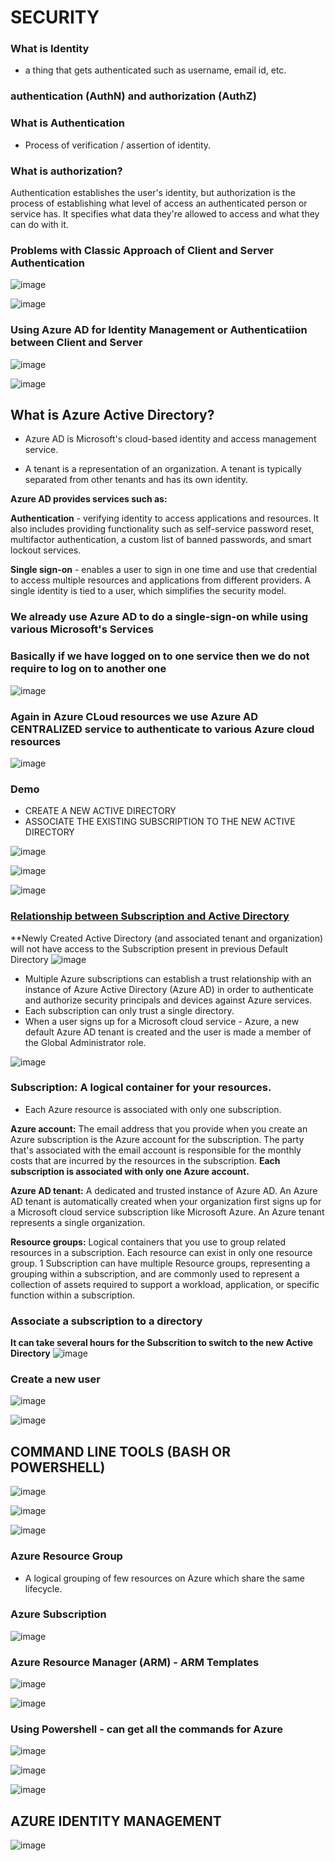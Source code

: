 
# SECURITY

### What is Identity 
* a thing that gets authenticated such as username, email id, etc.

### authentication (AuthN) and authorization (AuthZ)
### What is Authentication
* Process of verification / assertion of identity.

### What is authorization?
Authentication establishes the user's identity, but authorization is the process of establishing what level of access an authenticated person or service has. It specifies what data they're allowed to access and what they can do with it.


### Problems with Classic Approach of Client and Server Authentication
![image](https://user-images.githubusercontent.com/68102477/129502674-591de703-0f13-42d1-ae1b-bc3e18d79ff4.png)

![image](https://user-images.githubusercontent.com/68102477/129502711-df17ec50-45d9-47e7-8b1e-a9801e803ce1.png)

### Using Azure AD for Identity Management or Authenticatiion between Client and Server

![image](https://user-images.githubusercontent.com/68102477/129502875-71532a4e-4a29-4702-90a8-c1c6ea0715d4.png)

![image](https://user-images.githubusercontent.com/68102477/129502946-54f0f91e-ede8-41ae-844d-02767f940159.png)


## What is Azure Active Directory?

* Azure AD is Microsoft's cloud-based identity and access management service.

* A tenant is a representation of an organization. A tenant is typically separated from other tenants and has its own identity.

**Azure AD provides services such as:**

**Authentication** - verifying identity to access applications and resources. It also includes providing functionality such as self-service password reset, multifactor authentication, a custom list of banned passwords, and smart lockout services.

**Single sign-on** - enables a user to sign in one time and use that credential to access multiple resources and applications from different providers. A single identity is tied to a user, which simplifies the security model. 


### We already use Azure AD to do a single-sign-on while using various Microsoft's Services
### Basically if we have logged on to one service then we do not require to log on to another one
![image](https://user-images.githubusercontent.com/68102477/129502270-d03c51df-e793-4e3e-b78b-78f624c2fd65.png)

### Again in Azure CLoud resources we use Azure AD CENTRALIZED service to authenticate to various Azure cloud resources
![image](https://user-images.githubusercontent.com/68102477/129502356-3afa5331-89b9-4652-bc4c-f0a3d8d97f68.png)

### Demo

* CREATE A NEW ACTIVE DIRECTORY
* ASSOCIATE THE EXISTING SUBSCRIPTION TO THE NEW ACTIVE DIRECTORY

![image](https://user-images.githubusercontent.com/68102477/129505604-c7442474-b809-4519-bd29-9ba751b203b2.png)

![image](https://user-images.githubusercontent.com/68102477/129505623-45ced121-27dc-4bce-8de6-4635fb0bfa3b.png)

![image](https://user-images.githubusercontent.com/68102477/129506026-6e1699e9-2aae-47be-a6ea-27e3fbda9156.png)



### [Relationship between Subscription and Active Directory](https://docs.microsoft.com/en-gb/azure/active-directory/fundamentals/active-directory-how-subscriptions-associated-directory?amp;clcid=0x9)

**Newly Created Active Directory (and associated tenant and organization) will not have access to the Subscription present in previous Default Directory
![image](https://user-images.githubusercontent.com/68102477/129506461-b73fdcb8-9cfe-4c1e-9cb0-8d4951beb863.png)

* Multiple Azure subscriptions can establish a trust relationship with an instance of Azure Active Directory (Azure AD) in order to authenticate and authorize security principals and devices against Azure services.  
* Each subscription can only trust a single directory.
* When a user signs up for a Microsoft cloud service - Azure, a new default Azure AD tenant is created and the user is made a member of the Global Administrator role. 

![image](https://user-images.githubusercontent.com/68102477/129507294-b8f1ccb7-df19-45f0-9865-f79838f98b0d.png)

### Subscription: A logical container for your resources. 
* Each Azure resource is associated with only one subscription. 

**Azure account:** The email address that you provide when you create an Azure subscription is the Azure account for the subscription. The party that's associated with the email account is responsible for the monthly costs that are incurred by the resources in the subscription. **Each subscription is associated with only one Azure account.**

**Azure AD tenant:** A dedicated and trusted instance of Azure AD. An Azure AD tenant is automatically created when your organization first signs up for a Microsoft cloud service subscription like Microsoft Azure. An Azure tenant represents a single organization.

**Resource groups:** Logical containers that you use to group related resources in a subscription. Each resource can exist in only one resource group. 1 Subscription can have multiple Resource groups, representing a grouping within a subscription, and are commonly used to represent a collection of assets required to support a workload, application, or specific function within a subscription.

### Associate a subscription to a directory
**It can take several hours for the Subscrition to switch to the new Active Directory**
![image](https://user-images.githubusercontent.com/68102477/129507718-90b33e71-a46e-487b-b4ef-42fb3cffea1f.png)


### Create a new user

![image](https://user-images.githubusercontent.com/68102477/129646761-8e539e93-f8bb-4a15-9f86-13b9c0f74829.png)



![image](https://user-images.githubusercontent.com/68102477/129121244-6c814e39-6068-4d6c-8beb-56dc2c413b49.png)

## COMMAND LINE TOOLS (BASH OR POWERSHELL)

![image](https://user-images.githubusercontent.com/68102477/129121314-e18bdeb0-ba23-4a30-b48e-4d3d1e04ed40.png)

![image](https://user-images.githubusercontent.com/68102477/129121414-aadc3740-8746-425c-928b-9a957c5f069f.png)

![image](https://user-images.githubusercontent.com/68102477/129121669-d735e59f-3d11-4dfa-81a4-03390a7d479a.png)

### Azure Resource Group 

* A logical grouping of few resources on Azure which share the same lifecycle.


### Azure Subscription

![image](https://user-images.githubusercontent.com/68102477/129122479-18b69377-00f7-4196-b766-5a2464d1a05e.png)

### Azure Resource Manager (ARM) - ARM Templates

![image](https://user-images.githubusercontent.com/68102477/129136394-b4bbbe2a-1edc-4ef3-be48-a8f211b5f1c2.png)

![image](https://user-images.githubusercontent.com/68102477/129182626-3debf122-2bfa-4c41-9f36-f64c1445a109.png)


### Using Powershell - can get all the commands for Azure

![image](https://user-images.githubusercontent.com/68102477/129182575-95e7d93c-87d9-4a72-902f-7be50c3520c3.png)


![image](https://user-images.githubusercontent.com/68102477/129182889-2ae720a7-08b1-4e94-9bb0-18ae1e988106.png)

![image](https://user-images.githubusercontent.com/68102477/129183283-a99547ac-b0a1-4dc1-9cef-96750128cb05.png)


## AZURE IDENTITY MANAGEMENT

![image](https://user-images.githubusercontent.com/68102477/129183442-805eb095-439e-4b4b-9c83-e91c34381996.png)













